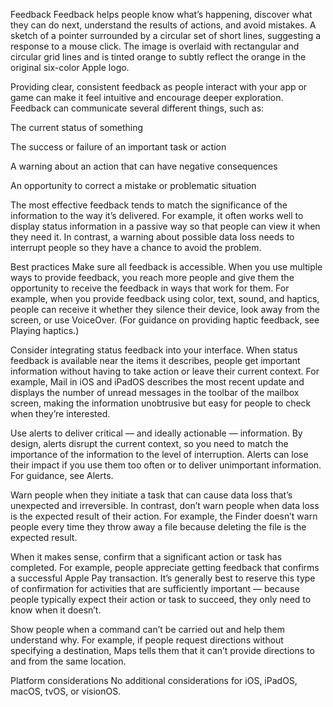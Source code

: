 Feedback
Feedback helps people know what’s happening, discover what they can do next, understand the results of actions, and avoid mistakes.
A sketch of a pointer surrounded by a circular set of short lines, suggesting a response to a mouse click. The image is overlaid with rectangular and circular grid lines and is tinted orange to subtly reflect the orange in the original six-color Apple logo.

Providing clear, consistent feedback as people interact with your app or game can make it feel intuitive and encourage deeper exploration. Feedback can communicate several different things, such as:

The current status of something

The success or failure of an important task or action

A warning about an action that can have negative consequences

An opportunity to correct a mistake or problematic situation

The most effective feedback tends to match the significance of the information to the way it’s delivered. For example, it often works well to display status information in a passive way so that people can view it when they need it. In contrast, a warning about possible data loss needs to interrupt people so they have a chance to avoid the problem.

Best practices
Make sure all feedback is accessible. When you use multiple ways to provide feedback, you reach more people and give them the opportunity to receive the feedback in ways that work for them. For example, when you provide feedback using color, text, sound, and haptics, people can receive it whether they silence their device, look away from the screen, or use VoiceOver. (For guidance on providing haptic feedback, see Playing haptics.)

Consider integrating status feedback into your interface. When status feedback is available near the items it describes, people get important information without having to take action or leave their current context. For example, Mail in iOS and iPadOS describes the most recent update and displays the number of unread messages in the toolbar of the mailbox screen, making the information unobtrusive but easy for people to check when they’re interested.

Use alerts to deliver critical — and ideally actionable — information. By design, alerts disrupt the current context, so you need to match the importance of the information to the level of interruption. Alerts can lose their impact if you use them too often or to deliver unimportant information. For guidance, see Alerts.

Warn people when they initiate a task that can cause data loss that’s unexpected and irreversible. In contrast, don’t warn people when data loss is the expected result of their action. For example, the Finder doesn’t warn people every time they throw away a file because deleting the file is the expected result.

When it makes sense, confirm that a significant action or task has completed. For example, people appreciate getting feedback that confirms a successful Apple Pay transaction. It’s generally best to reserve this type of confirmation for activities that are sufficiently important — because people typically expect their action or task to succeed, they only need to know when it doesn’t.

Show people when a command can’t be carried out and help them understand why. For example, if people request directions without specifying a destination, Maps tells them that it can’t provide directions to and from the same location.

Platform considerations
No additional considerations for iOS, iPadOS, macOS, tvOS, or visionOS.